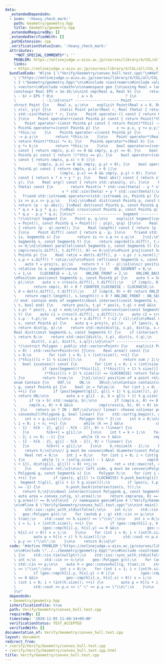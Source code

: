 ```yaml
---
data:
  _extendedDependsOn:
  - icon: ':heavy_check_mark:'
    path: Geometry/geometry.hpp
    title: Geometry/geometry.hpp
  _extendedRequiredBy: []
  _extendedVerifiedWith: []
  _pathExtension: cpp
  _verificationStatusIcon: ':heavy_check_mark:'
  attributes:
    '*NOT_SPECIAL_COMMENTS*': ''
    PROBLEM: https://onlinejudge.u-aizu.ac.jp/courses/library/4/CGL/all/CGL_4_A
    links:
    - https://onlinejudge.u-aizu.ac.jp/courses/library/4/CGL/all/CGL_4_A
  bundledCode: "#line 1 \"Verify/Geometry/convex_hull.test.cpp\"\n#define PROBLEM\
    \ \"https://onlinejudge.u-aizu.ac.jp/courses/library/4/CGL/all/CGL_4_A\"\n\n#line\
    \ 2 \"Geometry/geometry.hpp\"\n\n#include <iostream>\n#include <algorithm>\n#include\
    \ <vector>\n#include <cmath>\n\nnamespace geo {\n\nusing Real = long double;\n\
    constexpr Real EPS = 1e-10;\n\nint cmp(Real a, Real b) {\n    return std::abs(a\
    \ - b) < EPS ? 0\n           : a > b               ? 1\n                     \
    \            : -1;\n}\n\n/* -------------------- Point -------------------- */\n\
    struct Point {\n    Real x, y;\n\n    explicit Point(Real x = 0, Real y = 0) :\
    \ x(x), y(y) {}\n    static Point polar(Real r, Real theta) { return Point(std::cos(theta),\
    \ std::sin(theta)) * r; }\n\n    Point operator-() const { return Point(-x, -y);\
    \ }\n\n    Point operator+(const Point& p) const { return Point(*this) += p; }\n\
    \    Point operator-(const Point& p) const { return Point(*this) -= p; }\n   \
    \ Point& operator+=(const Point& p) {\n        x += p.x, y += p.y;\n        return\
    \ *this;\n    }\n    Point& operator-=(const Point& p) {\n        x -= p.x, y\
    \ -= p.y;\n        return *this;\n    }\n\n    Point operator*(Real k) const {\
    \ return Point(*this) *= k; }\n    Point& operator*=(Real k) {\n        x *= k,\
    \ y *= k;\n        return *this;\n    }\n\n    bool operator==(const Point& p)\
    \ const { return cmp(x, p.x) == 0 && cmp(y, p.y) == 0; }\n    bool operator!=(const\
    \ Point& p) const { return !(*this == p); }\n    bool operator<(const Point& p)\
    \ const { return cmp(x, p.x) < 0 ||\n                                        \
    \          (cmp(x, p.x) == 0 && cmp(y, p.y) < 0); }\n    bool operator>(const\
    \ Point& p) const { return cmp(x, p.x) > 0 ||\n                              \
    \                    (cmp(x, p.x) == 0 && cmp(y, p.y) > 0); }\n\n    Real norm()\
    \ const { return x * x + y * y; }\n    Real abs() const { return std::hypot(x,\
    \ y); }\n    Real arg() const { return std::atan2(y, x); }\n\n    Point rotate(Real\
    \ theta) const {\n        return Point(x * std::cos(theta) - y * std::sin(theta),\n\
    \                     x * std::sin(theta) + y * std::cos(theta));\n    }\n\n \
    \   friend std::istream& operator>>(std::istream& is, Point& p) {\n        return\
    \ is >> p.x >> p.y;\n    }\n};\n\nReal dist(const Point& p, const Point& q) {\
    \ return (p - q).abs(); }\nReal dot(const Point& p, const Point& q) { return p.x\
    \ * q.x + p.y * q.y; }\nReal cross(const Point& p, const Point& q) { return p.x\
    \ * q.y - p.y * q.x; }\n\n/* -------------------- Segment --------------------\
    \ */\nstruct Segment {\n    Point p, q;\n\n    explicit Segment(const Point& p\
    \ = Point(), const Point& q = Point()) : p(p), q(q) {}\n\n    Real norm() const\
    \ { return (p - q).norm(); }\n    Real length() const { return (p - q).abs();\
    \ }\n\n    Point diff() const { return q - p; }\n\n    friend std::istream& operator>>(std::istream&\
    \ is, Segment& s) {\n        return is >> s.p >> s.q;\n    }\n};\n\nbool orthogonal(const\
    \ Segment& s, const Segment& t) {\n    return cmp(dot(s.diff(), t.diff()), 0)\
    \ == 0;\n}\n\nbool parallel(const Segment& s, const Segment& t) {\n    return\
    \ cmp(cross(s.diff(), t.diff()), 0) == 0;\n}\n\nPoint proj(const Segment& s, const\
    \ Point& p) {\n    Real ratio = dot(s.diff(), p - s.p) / s.norm();\n    return\
    \ s.p + s.diff() * ratio;\n}\n\nPoint refl(const Segment& s, const Point& p) {\n\
    \    auto t = proj(s, p);\n    return t + (t - p);\n}\n\n// position of a point\
    \ relative to a segment\nenum Position {\n    ON_SEGMENT = 0,\n    COUNTER_CLOCKWISE\
    \ = 1,\n    CLOCKWISE = -1,\n    ONLINE_FRONT = 2,\n    ONLINE_BACK = -2\n};\n\
    \nPosition pos(const Segment& s, const Point& p) {\n    auto t = Segment(s.p,\
    \ p);\n\n    auto c = cross(s.diff(), t.diff());\n    if (cmp(c, 0) != 0) {\n\
    \        return cmp(c, 0) > 0 ? COUNTER_CLOCKWISE : CLOCKWISE;\n    }\n\n    auto\
    \ d = dot(s.diff(), t.diff());\n    if (cmp(d, 0) < 0) return ONLINE_BACK;\n\n\
    \    return cmp(t.length(), s.length()) > 0 ? ONLINE_FRONT : ON_SEGMENT;\n}\n\n\
    // end: contain ends of segments\nbool intersect(const Segment& s, const Segment&\
    \ t, bool end) {\n    return pos(s, t.p) * pos(s, t.q) < end &&\n           pos(t,\
    \ s.p) * pos(t, s.q) < end;\n}\n\nPoint intersection(const Segment& s, const Segment&\
    \ t) {\n    auto c1 = cross(t.diff(), s.diff());\n    auto c2 = cross(t.diff(),\
    \ s.p - t.p);\n    return s.p + s.diff() * (-c2 / c1);\n}\n\nReal dist(const Segment&\
    \ s, const Point& p) {\n    auto q = proj(s, p);\n    if (pos(s, q) == ON_SEGMENT)\
    \ return dist(p, q);\n    return std::min(dist(p, s.p), dist(p, s.q));\n}\n\n\
    Real dist(const Segment& s, const Segment& t) {\n    if (intersect(s, t, true))\
    \ return 0;\n    return std::min({dist(s, t.p), dist(s, t.q),\n              \
    \       dist(t, s.p), dist(t, s.q)});\n}\n\n/* -------------------- Polygon --------------------\
    \ */\nstruct Polygon : public std::vector<Point> {\n    explicit Polygon(int n\
    \ = 0) : std::vector<Point>(n) {}\n\n    Real area() const {\n        Real sum\
    \ = 0;\n        for (int i = 0; i < (int)size(); ++i) {\n            sum += cross((*this)[i],\
    \ (*this)[(i + 1) % size()]);\n        }\n        return sum / 2;\n    }\n\n \
    \   bool isconvex() const {\n        for (int i = 0; i < (int)size(); ++i) {\n\
    \            if (pos(Segment((*this)[i], (*this)[(i + 1) % size()]),\n       \
    \             (*this)[(i + 2) % size()]) == CLOCKWISE) return false;\n       \
    \ }\n        return true;\n    }\n};\n\n// position of a point relative to a polygon\n\
    enum Contain {\n    OUT,\n    ON,\n    IN\n};\n\nContain contain(const Polygon&\
    \ g, const Point& p) {\n    bool in = false;\n    for (int i = 0; i < (int)g.size();\
    \ ++i) {\n        if (pos(Segment(g[i], g[(i + 1) % g.size()]), p) == ON_SEGMENT)\
    \ return ON;\n\n        auto a = g[i] - p, b = g[(i + 1) % g.size()] - p;\n  \
    \      if (a > b) std::swap(a, b);\n\n        if (cmp(a.x, 0) <= 0 &&\n      \
    \      cmp(b.x, 0) > 0 &&\n            cmp(cross(a, b), 0) < 0) in = !in;\n  \
    \  }\n    return in ? IN : OUT;\n}\n\n// linear: choose colinear points\nPolygon\
    \ convexhull(Polygon& g, bool linear) {\n    std::sort(g.begin(), g.end());\n\
    \    int n = g.size();\n\n    Polygon h(n * 2);\n    int k = 0;\n\n    for (int\
    \ i = 0; i < n; ++i) {\n        while (k >= 2 &&\n               cmp(cross(h[k\
    \ - 1] - h[k - 2], g[i] - h[k - 2]), 0) < !linear) {\n            --k;\n     \
    \   }\n        h[k++] = g[i];\n    }\n\n    int t = k + 1;\n    for (int i = n\
    \ - 2; i >= 0; --i) {\n        while (k >= t &&\n               cmp(cross(h[k\
    \ - 1] - h[k - 2], g[i] - h[k - 2]), 0) < !linear) {\n            --k;\n     \
    \   }\n        h[k++] = g[i];\n    }\n\n    h.resize(k - 1);\n    h.shrink_to_fit();\n\
    \    return h;\n}\n\n// g must be convex\nReal diameter(const Polygon& g) {\n\
    \    Real ret = 0;\n    int j = 0;\n    for (int i = 0; i < (int)g.size(); ++i)\
    \ {\n        while (j < (int)g.size() - 1 &&\n               cmp(dist(g[i], g[j\
    \ + 1]), dist(g[i], g[j])) > 0) ++j;\n        ret = std::max(ret, dist(g[i], g[j]));\n\
    \    }\n    return ret;\n}\n\n// left side, g must be convex\nPolygon convex_cut(const\
    \ Polygon& g, const Segment& s) {\n    Polygon h;\n    for (int i = 0; i < (int)g.size();\
    \ ++i) {\n        if (pos(s, g[i]) != CLOCKWISE) h.push_back(g[i]);\n\n      \
    \  Segment t(g[i], g[(i + 1) % g.size()]);\n        if (pos(s, t.p) * pos(s, t.q)\
    \ == -1) {\n            h.push_back(intersection(s, t));\n        }\n    }\n \
    \   return h;\n}\n\nbool intersect(const Polygon& g, const Segment& s) {\n   \
    \ auto area = convex_cut(g, s).area();\n    return cmp(area, 0) == 0 || cmp(area,\
    \ g.area()) == 0;\n}\n\n}  // namespace geo\n#line 4 \"Verify/Geometry/convex_hull.test.cpp\"\
    \n\n#line 6 \"Verify/Geometry/convex_hull.test.cpp\"\n\nint main() {\n    std::cin.tie(nullptr);\n\
    \    std::ios::sync_with_stdio(false);\n\n    int n;\n    std::cin >> n;\n\n \
    \   geo::Polygon g(n);\n    for (auto& p : g) std::cin >> p;\n\n    auto h = geo::convexhull(g,\
    \ true);\n    std::cout << h.size() << \"\\n\";\n\n    int s = 0;\n    for (int\
    \ i = 1; i < (int)h.size(); ++i) {\n        if (geo::cmp(h[i].y, h[s].y) < 0 ||\n\
    \            (geo::cmp(h[i].y, h[s].y) == 0 &&\n             geo::cmp(h[i].x,\
    \ h[s].x) < 0)) s = i;\n    }\n\n    for (int i = 0; i < (int)h.size(); ++i) {\n\
    \        auto p = h[(s + i) % h.size()];\n        std::cout << p.x << \" \" <<\
    \ p.y << \"\\n\";\n    }\n\n    return 0;\n}\n"
  code: "#define PROBLEM \"https://onlinejudge.u-aizu.ac.jp/courses/library/4/CGL/all/CGL_4_A\"\
    \n\n#include \"../../Geometry/geometry.hpp\"\n\n#include <iostream>\n\nint main()\
    \ {\n    std::cin.tie(nullptr);\n    std::ios::sync_with_stdio(false);\n\n   \
    \ int n;\n    std::cin >> n;\n\n    geo::Polygon g(n);\n    for (auto& p : g)\
    \ std::cin >> p;\n\n    auto h = geo::convexhull(g, true);\n    std::cout << h.size()\
    \ << \"\\n\";\n\n    int s = 0;\n    for (int i = 1; i < (int)h.size(); ++i) {\n\
    \        if (geo::cmp(h[i].y, h[s].y) < 0 ||\n            (geo::cmp(h[i].y, h[s].y)\
    \ == 0 &&\n             geo::cmp(h[i].x, h[s].x) < 0)) s = i;\n    }\n\n    for\
    \ (int i = 0; i < (int)h.size(); ++i) {\n        auto p = h[(s + i) % h.size()];\n\
    \        std::cout << p.x << \" \" << p.y << \"\\n\";\n    }\n\n    return 0;\n\
    }\n"
  dependsOn:
  - Geometry/geometry.hpp
  isVerificationFile: true
  path: Verify/Geometry/convex_hull.test.cpp
  requiredBy: []
  timestamp: '2020-11-05 11:40:34+09:00'
  verificationStatus: TEST_ACCEPTED
  verifiedWith: []
documentation_of: Verify/Geometry/convex_hull.test.cpp
layout: document
redirect_from:
- /verify/Verify/Geometry/convex_hull.test.cpp
- /verify/Verify/Geometry/convex_hull.test.cpp.html
title: Verify/Geometry/convex_hull.test.cpp
---
```

